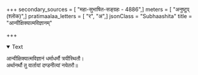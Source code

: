 +++
secondary_sources = [ "महा-सुभाषित-सङ्ग्रहः - 4886",]
meters = [ "अनुष्टुप् (श्लोक)",]
pratimaalaa_letters = [ "र", "अ",]
jsonClass = "Subhaashita"
title = "आन्वीक्षिक्यात्मविज्ञानम्"

+++

<details open><summary>Text</summary>

आन्वीक्षिक्यात्मविज्ञानं धर्माधर्मौ त्रयीस्थितौ।  
अर्थानर्थौ तु वार्तायां दण्डनीत्यां नयेतरौ॥
</details>
